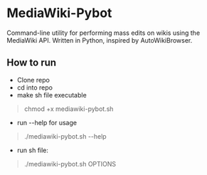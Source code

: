 # MediaWiki-Pybot
Command-line utility for performing mass edits on wikis using the MediaWiki API. Written in Python, inspired by AutoWikiBrowser.

## How to run
* Clone repo
* cd into repo
* make sh file executable
> chmod +x mediawiki-pybot.sh
* run --help for usage
> ./mediawiki-pybot.sh --help
* run sh file:
> ./mediawiki-pybot.sh OPTIONS
